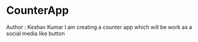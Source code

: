 # CounterApp
Author : Keshav Kumar
I am creating a counter app which will be work as a social media like button

